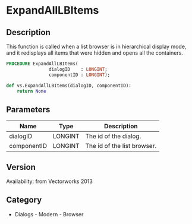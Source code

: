 # ExpandAllLBItems

## Description
This function is called when a list browser is in hierarchical display mode, and it redisplays all items that were hidden and opens all the containers.

```pascal
PROCEDURE ExpandAllLBItems(
				dialogID    : LONGINT;
				componentID : LONGINT);
```

```python
def vs.ExpandAllLBItems(dialogID, componentID):
    return None
```

## Parameters
|Name|Type|Description|
|---|---|---|
|dialogID|LONGINT|The id of the dialog.|
|componentID|LONGINT|The id of the list browser.|

## Version
Availability: from Vectorworks 2013

## Category
* Dialogs - Modern - Browser

